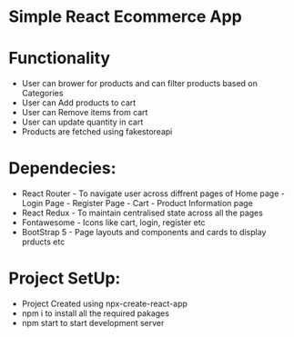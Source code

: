 # Simple React Ecommerce App

# Functionality 
- User can brower for products and can filter products based on Categories
- User can Add products to cart 
- User can Remove items from cart 
- User can update quantity in cart 
- Products are fetched using fakestoreapi

# Dependecies:
- React Router - To navigate user across diffrent pages of Home page - Login Page - Register Page -  Cart - Product Information page 
- React Redux - To maintain centralised state across all the pages
- Fontawesome - Icons like cart, login, register etc
- BootStrap 5 - Page layouts and components and cards to display prducts etc

# Project SetUp:
- Project Created using npx-create-react-app
- npm i to install all the required pakages
- npm start to start development server 


